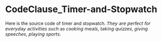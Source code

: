# CodeClause_Timer-and-Stopwatch
Here is the source code of timer and stopwatch. 𝘛𝘩𝘦𝘺 𝘢𝘳𝘦 𝘱𝘦𝘳𝘧𝘦𝘤𝘵 𝘧𝘰𝘳 𝘦𝘷𝘦𝘳𝘺𝘥𝘢𝘺 𝘢𝘤𝘵𝘪𝘷𝘪𝘵𝘪𝘦𝘴 𝘴𝘶𝘤𝘩 𝘢𝘴 𝘤𝘰𝘰𝘬𝘪𝘯𝘨 𝘮𝘦𝘢𝘭𝘴, 𝘵𝘢𝘬𝘪𝘯𝘨 𝘲𝘶𝘪𝘻𝘻𝘦𝘴, 𝘨𝘪𝘷𝘪𝘯𝘨 𝘴𝘱𝘦𝘦𝘤𝘩𝘦𝘴, 𝘱𝘭𝘢𝘺𝘪𝘯𝘨 𝘴𝘱𝘰𝘳𝘵𝘴.
